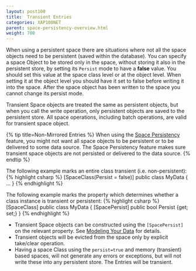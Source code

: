 ```yaml
---
layout: post100
title:  Transient Entries
categories: XAP100NET
parent: space-persistency-overview.html
weight: 700
---
```


When using a persistent space there are situations where not all the space objects need to be persistent (saved within the database). You can specify a space Object to be stored only in the space, without storing it also in the persistent store, by setting its `Persist` mode to have a **false** value. You should set this value at the space class level or at the object level. When setting it at the object level you should have it set to false before writing it into the space. After the space object has been written to the space you cannot change its persist mode.

Transient Space objects are treated the same as persistent objects, but when you call the write operation, only persistent objects are saved to the persistent store. All space operations, including batch operations, are valid for transient space object.

{% tip title=Non-Mirrored Entries %}
When using the [Space Persistency](./space-persistency.html) feature, you might not want all space objects to be persistent or to be delivered to some data source. The Space Persistency feature makes sure transient space objects are not persisted or delivered to the data source.
{% endtip %}

The following example marks an entire class transient (i.e. non-persistent):
{% highlight csharp %}
[SpaceClass(Persist = false)]
public class MyData
{
	...
}
{% endhighlight %}

The following example marks the property which determines whether a class instance is transient or persistent:
{% highlight csharp %}
[SpaceClass]
public class MyData 
{
	[SpacePersist]
	public bool Persist {get; set;}
}
{% endhighlight %}

- Transient Space objects can be constructed using the `[SpacePersist]` on the relevant property. See [Modeling Your Data](./modeling-your-data.html) for details.
- Transient objects will be evicted from the space only by explicit take/clear operation.
- Having a space Class using the `persist=true` and memory (transient) based spaces, will not generate any errors or exceptions, but will not write these into any persistent store. The Entries will be transient.
